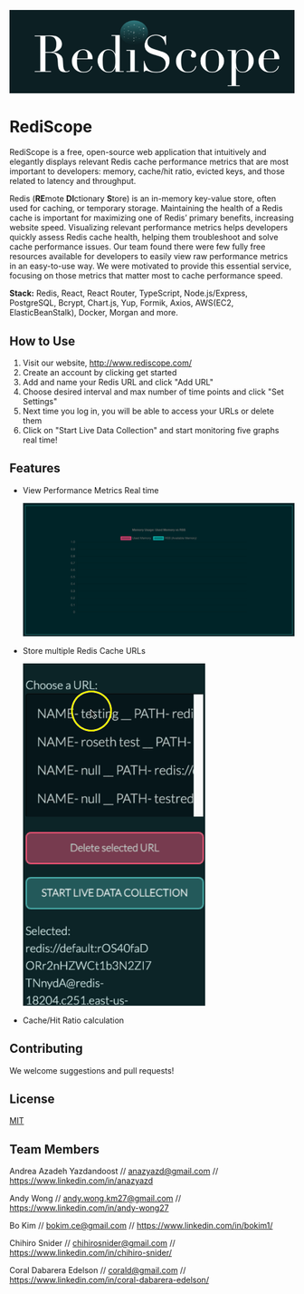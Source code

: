![RediScope-Logo](https://github.com/oslabs-beta/RediScope/raw/main/src/components/images/Rediscope-banner.png)

# RediScope

RediScope is a free, open-source web application that intuitively and elegantly displays relevant Redis cache performance metrics that are most important to developers: memory, cache/hit ratio, evicted keys, and those related to latency and throughput.

Redis (**RE**mote **DI**ctionary **S**tore) is an in-memory key-value store, often used for caching, or temporary storage. Maintaining the health of a Redis cache is important for maximizing one of Redis’ primary benefits, increasing website speed. Visualizing relevant performance metrics helps developers quickly assess Redis cache health, helping them troubleshoot and solve cache performance issues. Our team found there were few fully free resources available for developers to easily view raw performance metrics in an easy-to-use way. We were motivated to provide this essential service, focusing on those metrics that matter most to cache performance speed.

**Stack:** Redis, React, React Router, TypeScript, Node.js/Express, PostgreSQL, Bcrypt, Chart.js, Yup, Formik, Axios, AWS(EC2, ElasticBeanStalk), Docker, Morgan and more.

## How to Use

1. Visit our website, http://www.rediscope.com/
2. Create an account by clicking get started
3. Add and name your Redis URL and click "Add URL"
4. Choose desired interval and max number of time points and click "Set Settings"
5. Next time you log in, you will be able to access your URLs or delete them
6. Click on "Start Live Data Collection" and start monitoring five graphs real time!

## Features

- View Performance Metrics Real time

  ![metrics-gif](https://github.com/oslabs-beta/RediScope/raw/fix-pathing-images/public/assets/giphygraph.gif)

- Store multiple Redis Cache URLs

  ![cache-gif](https://github.com/oslabs-beta/RediScope/raw/fix-pathing-images/public/assets/URL.gif)

- Cache/Hit Ratio calculation

## Contributing

We welcome suggestions and pull requests!

## License

[MIT](https://choosealicense.com/licenses/mit/)

## Team Members

Andrea Azadeh Yazdandoost // 
anazyazd@gmail.com // 
https://www.linkedin.com/in/anazyazd

Andy Wong //
andy.wong.km27@gmail.com //
https://www.linkedin.com/in/andy-wong27

Bo Kim //
bokim.ce@gmail.com //
https://www.linkedin.com/in/bokim1/

Chihiro Snider //
chihirosnider@gmail.com //
https://www.linkedin.com/in/chihiro-snider/

Coral Dabarera Edelson //
corald@gmail.com //
https://www.linkedin.com/in/coral-dabarera-edelson/

